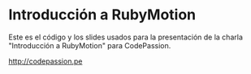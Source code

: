 # Introducción a RubyMotion

Este es el código y los slides usados para la presentación de la charla "Introducción a RubyMotion" para CodePassion.

<http://codepassion.pe>